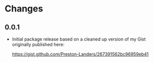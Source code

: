 # Changes

## 0.0.1

 - Initial package release based on a cleaned up version of my Gist originally published here:
 
    https://gist.github.com/Preston-Landers/267391562bc96959eb41
